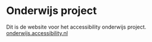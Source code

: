 # Onderwijs project
Dit is de website voor het accessibility onderwijs project. [onderwijs.accessibility.nl](https://onderwijs.accessibility.nl)
